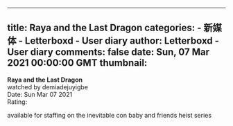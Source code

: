 
---
title: Raya and the Last Dragon
categories: 
    - 新媒体
    - Letterboxd - User diary
author: Letterboxd - User diary
comments: false
date: Sun, 07 Mar 2021 00:00:00 GMT
thumbnail: 
---

<div>   
<b>Raya and the Last Dragon</b><br>watched by demiadejuyigbe<br>Date: Sun Mar 07 2021<br>Rating:  <br>








<div>



<div><p>available for staffing on the inevitable con baby and friends heist series</p></div>

</div>
  
</div>
            